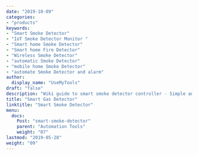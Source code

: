 ```yaml
---
date: "2019-10-09"
categories:
- "products"
keywords:
- "Smart Smoke Detector"
- "IoT Smoke Detector Monitor "
- "Smart home Smoke Detector"
- "Smart home Fire Detector"
- "Wireless Smoke Detector"
- "automatic Smoke Detector"
- "mobile home Smoke Detector"
- "automate Smoke Detector and alarm"
author:
  display_name: "UseMyTools"
draft: "false"
description: "Wiki guide to smart smoke detector controller - Simple and easy way to detect smoke leakage and monitor gas reading from your mobile/tablet or PC. It uses MQ-2 sensor which is more sensitive to Smoke and Combustible Gas."
title: "Smart Gas Detector"
linktitle: "Smart Smoke Detector"
menu:
  docs:
    Post: "smart-smoke-detector"
    parent: "Automation Tools"
    weight: "07"
lastmod: "2019-05-28"
weight: "09"
---
```

